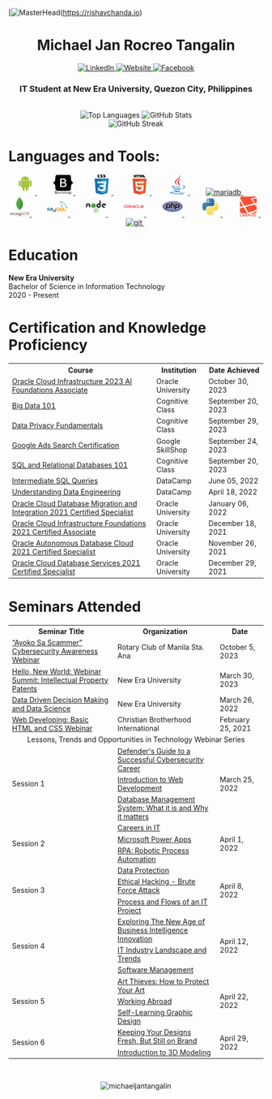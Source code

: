[![MasterHead](https://i.pinimg.com/originals/b6/14/1f/b6141f8d4d717ef1b0f79cbf0fcc1e38.png)(https://rishavchanda.io)
<h1 align="center">Michael Jan Rocreo Tangalin</h1>

<p align="center">
    <a href="https://www.linkedin.com/in/michael-jan-tangalin-86657b229/">
        <img src="https://img.shields.io/badge/linkedin-%230077B5.svg?style=for-the-badge&logo=linkedin&logoColor=white" alt="LinkedIn">
    </a>
    <a href="mailto: mj.tangalin2000@gmail.com">
        <img src="https://img.shields.io/badge/Gmail-D14836?style=for-the-badge&logo=gmail&logoColor=white" alt="Website">
    </a>
    <a href="https://www.facebook.com/profile.php?id=100092711776817">
        <img src="https://img.shields.io/badge/Facebook-%231877F2.svg?style=for-the-badge&logo=Facebook&logoColor=white" alt="Facebook">
    </a>
</p>



<h3 align="center">
   IT Student at New Era University, Quezon City, Philippines 
</h3>

<br>


<div align="center">
    <img src="https://github-readme-stats.vercel.app/api/top-langs/?username=michaeljantangalin&show_icons=true&locale=en&layout=compact" alt="Top Languages" style="width:50%; height: auto;" />
    <img src="https://github-readme-stats.vercel.app/api?username=michaeljantangalin&show_icons=true&locale=en" alt="GitHub Stats" style="width: 50%; height: auto;" />
</div>
<div align="center">
  <img style="width:50%" src="https://github-readme-streak-stats.herokuapp.com/?user=michaeljantangalin" alt="GitHub Streak" />
</div>



<h1 align="left">Languages and Tools:</h1>
<p align="center"> 
    <a href="https://developer.android.com" target="_blank" rel="noreferrer"> <img src="https://raw.githubusercontent.com/devicons/devicon/master/icons/android/android-original-wordmark.svg" alt="android" width="40" height="40"/> </a> &nbsp &nbsp &nbsp &nbsp
    <a href="https://getbootstrap.com" target="_blank" rel="noreferrer"> <img src="https://raw.githubusercontent.com/devicons/devicon/master/icons/bootstrap/bootstrap-plain-wordmark.svg" alt="bootstrap" width="40" height="40"/> </a> &nbsp &nbsp &nbsp &nbsp
    <a href="https://www.w3schools.com/css/" target="_blank" rel="noreferrer"> <img src="https://raw.githubusercontent.com/devicons/devicon/master/icons/css3/css3-original-wordmark.svg" alt="css3" width="40" height="40"/> </a> &nbsp &nbsp &nbsp &nbsp
    <a href="https://www.w3.org/html/" target="_blank" rel="noreferrer"> <img src="https://raw.githubusercontent.com/devicons/devicon/master/icons/html5/html5-original-wordmark.svg" alt="html5" width="40" height="40"/> </a> &nbsp &nbsp &nbsp &nbsp
    <a href="https://www.java.com" target="_blank" rel="noreferrer"> <img src="https://raw.githubusercontent.com/devicons/devicon/master/icons/java/java-original.svg" alt="java" width="40" height="40"/> </a> &nbsp &nbsp &nbsp &nbsp
    <a href="https://mariadb.org/" target="_blank" rel="noreferrer"> <img src="https://www.vectorlogo.zone/logos/mariadb/mariadb-icon.svg" alt="mariadb" width="40" height="40"/> </a> &nbsp &nbsp &nbsp &nbsp
    <a href="https://www.mongodb.com/" target="_blank" rel="noreferrer"> <img src="https://raw.githubusercontent.com/devicons/devicon/master/icons/mongodb/mongodb-original-wordmark.svg" alt="mongodb" width="40" height="40"/> </a> &nbsp &nbsp &nbsp &nbsp
    <a href="https://www.mysql.com/" target="_blank" rel="noreferrer"> <img src="https://raw.githubusercontent.com/devicons/devicon/master/icons/mysql/mysql-original-wordmark.svg" alt="mysql" width="40" height="40"/> </a> &nbsp &nbsp &nbsp &nbsp
    <a href="https://nodejs.org" target="_blank" rel="noreferrer"> <img src="https://raw.githubusercontent.com/devicons/devicon/master/icons/nodejs/nodejs-original-wordmark.svg" alt="nodejs" width="40" height="40"/> </a> &nbsp &nbsp &nbsp &nbsp
    <a href="https://www.oracle.com/" target="_blank" rel="noreferrer"> <img src="https://raw.githubusercontent.com/devicons/devicon/master/icons/oracle/oracle-original.svg" alt="oracle" width="40" height="40"/> </a> &nbsp &nbsp &nbsp &nbsp
    <a href="https://www.php.net" target="_blank" rel="noreferrer"> <img src="https://raw.githubusercontent.com/devicons/devicon/master/icons/php/php-original.svg" alt="php" width="40" height="40"/> </a> &nbsp &nbsp &nbsp &nbsp
    <a href="https://www.python.org" target="_blank" rel="noreferrer"> <img src="https://raw.githubusercontent.com/devicons/devicon/master/icons/python/python-original.svg" alt="python" width="40" height="40"/> </a> &nbsp &nbsp &nbsp &nbsp
    <a href="https://laravel.com/" target="_blank" rel="noreferrer"> <img src="https://raw.githubusercontent.com/devicons/devicon/master/icons/laravel/laravel-plain-wordmark.svg" alt="laravel" width="40" height="40"/> </a> &nbsp &nbsp &nbsp &nbsp
    <a href="https://git-scm.com/" target="_blank" rel="noreferrer"> <img src="https://www.vectorlogo.zone/logos/git-scm/git-scm-icon.svg" alt="git" width="40" height="40"/> </a>
&nbsp &nbsp &nbsp &nbsp
</p>

<h1 align="left">Education</h1>
<p align="left"><b>New Era University</b> <br>
    Bachelor of Science in Information Technology <br>
2020 - Present <br></p>

<h1 align="left">Certification and Knowledge Proficiency</h1>

<table>
  <tr>
    <th>Course</th>
    <th>Institution</th>
    <th>Date Achieved</th>
  </tr>
     <tr>
    <td><a href="https://catalog-education.oracle.com/pls/certview/sharebadge?id=5EA266B5964EE25384A5FD09839D97802442175A5AE3DE4C0B17EF7E3A595F2F">Oracle Cloud Infrastructure 2023 AI Foundations Associate</a></td>
    <td>Oracle University</td>
    <td>October 30, 2023</td>
  </tr>
  <tr>
    <td><a href="https://courses.cognitiveclass.ai/certificates/d1e5ab1d31cc4ecdba6beffd414bf145">Big Data 101</a></td>
    <td>Cognitive Class</td>
    <td>September 20, 2023</td>
  </tr>
  <tr>
    <td><a href="https://courses.cognitiveclass.ai/certificates/fba705c74904411cafc42a2982036223">Data Privacy Fundamentals</a></td>
    <td>Cognitive Class</td>
    <td>September 29, 2023</td>
  </tr>
    <tr>
    <td><a href="https://skillshop.credential.net/eb4de957-13ce-457d-b0e4-4b1f43c235f5">Google Ads Search Certification
</a></td>
    <td>Google SkillShop</td>
    <td>September 24, 2023</td>
  </tr>
  <tr>
    <td><a href="https://courses.cognitiveclass.ai/certificates/c9294117bd0f4d398e5129739672a1d3">SQL and Relational Databases 101</a></td>
    <td>Cognitive Class</td>
    <td>September 20, 2023</td>
  </tr>
  <tr>
    <td><a href="https://www.datacamp.com/statement-of-accomplishment/course/2791d74b5eadfcd3c0b5a03999fdc10bfef9061a">Intermediate SQL Queries</a></td>
    <td>DataCamp</td>
    <td>June 05, 2022</td>
  </tr>
  <tr>
    <td><a href="https://www.datacamp.com/statement-of-accomplishment/course/7f0acf09d6b3ed165bbdc0357e6baa33318bd2da">Understanding Data Engineering</a></td>
    <td>DataCamp</td>
    <td>April 18, 2022</td>
  </tr>
      <tr>
    <td><a href="https://catalog-education.oracle.com/pls/certview/sharebadge?id=605AD6795E7D95E8795759ABC95DCD70C22B3D3BD85DAFF35FFBD4C38A47FAC7&fbclid=IwAR1z-vRcOwLnUIaR22FBaDVOgSgtBx94KP7EwG0JdjksnEA6-w26cY2-5ZA">Oracle Cloud Database Migration and Integration 2021 Certified Specialist</a></td>
    <td>Oracle University</td>
    <td>January 06, 2022</td>
  </tr>
  <tr>
    <td><a href="https://catalog-education.oracle.com/pls/certview/sharebadge?id=0806B7D6D6EA167ECE5FFFD2040DD090F10CDC1380973641CEC37ADDB7CAC89B">Oracle Cloud Infrastructure Foundations 2021 Certified Associate</a></td>
    <td>Oracle University</td>
    <td>December 18, 2021</td>
  </tr>
  <tr>
    <td><a href="https://catalog-education.oracle.com/pls/certview/sharebadge?id=11517B9454F84268851D828EB630251784DB561EE0843513A6D790E01EFD0DCE">Oracle Autonomous Database Cloud 2021 Certified Specialist</a></td>
    <td>Oracle University</td>
    <td>November 26, 2021</td>
  </tr>
  <tr>
    <td><a href="https://catalog-education.oracle.com/pls/certview/sharebadge?id=1831010588633AD076192C25AEE71E4AE96CC9500668149AA1427F41F51AB28A&fbclid=IwAR3K7yuUAGIxkFEtVBYOgZYcabxVJfVaQMRrE719qg0UUasC-Y_h5EyttXI">Oracle Cloud Database Services 2021 Certified Specialist</a></td>
    <td>Oracle University</td>
    <td>December 29, 2021</td>
  </tr>
</table>


<h1 align="left">Seminars Attended</h1>
<table>
        <tr>
            <th>Seminar Title</th>
            <th>Organization</th>
            <th>Date</th>
        </tr>
       <tr>
            <td><a href="https://drive.google.com/file/d/1PMEhfKT5HbFYSOlZ8hlvM3Apmjrhmbsr/view?usp=sharing">“Ayoko Sa Scammer” Cybersecurity Awareness Webinar</a></td>
            <td>Rotary Club of Manila Sta. Ana</td>
            <td>October 5, 2023</td>
        </tr>
    <tr>
            <td><a href="https://drive.google.com/file/d/1utZaGa73P-dVW9pPFHsHEmO--QAJ0jhS/view?usp=sharing">Hello, New World: Webinar Summit: Intellectual Property Patents</a></td>
            <td>New Era University</td>
            <td>March 30, 2023</td>
        </tr>
        <tr>
            <td><a href="https://drive.google.com/file/d/1lRc4M5Fm7cS_622k3qOhTQOZHJBN1ryI/view?usp=sharing">Data Driven Decision Making and Data Science</a></td>
            <td>New Era University</td>
            <td>March 26, 2022</td>
        </tr>
            <tr>
            <td><a href="https://drive.google.com/file/d/1aqKa87xx3TH2c2HZ-5j6xiuSzs9sn33m/view?usp=drive_link">Web Developing: Basic HTML and CSS Webinar</a></td>
            <td>Christian Brotherhood International</td>
            <td>February 25, 2021</td>
        </tr>
        <tr align="center">
                <td colspan="3">Lessons, Trends and Opportunities in Technology Webinar Series</td>
        </tr>
    <tr>
            <td rowspan="3">Session 1</td>
            <td><a href="https://drive.google.com/file/d/1oLhke0bwQ2PN8rGgxIhBy6x_itb-LJme/view?usp=sharing">Defender's Guide to a Successful Cybersecurity Career</a></td>
            <td rowspan="3">March 25, 2022</td>
        </tr>
        <tr>
            <td><a href="https://drive.google.com/file/d/1YPY-7J0-tH6eEWY4pRc6o_cxksAcxuou/view?usp=sharing">Introduction to Web Development</a></td>
        </tr>
        <tr>
            <td><a href="https://drive.google.com/file/d/1o4VDI-7GzUGFmYEyVAVqhlGtIvUvV_Sn/view?usp=sharing">Database Management System: What it is and Why it matters</a></td>
        </tr>
        <tr>
            <td rowspan="3">Session 2</td>
            <td><a href="https://drive.google.com/file/d/1KXX31zKq2gTwrJB_NDMnrmY2DyNtpuBE/view?usp=sharing">Careers in IT</a></td>
            <td rowspan="3">April 1, 2022</td>
        </tr>
        <tr>
            <td><a href="https://drive.google.com/file/d/14cSwLnP_lEVF7UlV7oPlGMW_WSFxsUOA/view?usp=sharing">Microsoft Power Apps</a></td>
        </tr>
        <tr>
            <td><a href="https://drive.google.com/file/d/1v7xwpMS6wYdt3S3_3bN1x86ShDZ0HPtK/view?usp=sharing">RPA: Robotic Process Automation</a></td>
        </tr>
        <tr>
            <td rowspan="3">Session 3</td>
            <td><a href="https://drive.google.com/file/d/13U28SFQxczu4k4kLR030rorGDctfdRoS/view?usp=sharing">Data Protection</a></td>
            <td rowspan="3">April 8, 2022</td>
        </tr>
        <tr>
            <td><a href="https://drive.google.com/file/d/1MAPZ7Yp7HM3Eo4k6sWg-vAt-vJfopGQT/view?usp=sharing">Ethical Hacking - Brute Force Attack</a></td>
        </tr>
        <tr>
            <td><a href="https://drive.google.com/file/d/1JhWUVRmhmoiztyzkeonQ1umJJMug5OPZ/view?usp=sharing">Process and Flows of an IT Project </a></td>
        </tr>
        <tr>
            <td rowspan="3">Session 4</td>
            <td><a href="https://drive.google.com/file/d/11g2XQzrk50VB0V0qFkWJtEyyq1AfQ7eC/view?usp=sharing">Exploring The New Age of Business Intelligence Innovation</a></td>
            <td rowspan="3">April 12, 2022</td>
        </tr>
        <tr>
            <td><a href="https://drive.google.com/file/d/1mWdqW2DpS_vNL1SP2KwySj2GWkz7XNJ2/view?usp=sharing">IT Industry Landscape and Trends</a></td>
        </tr>
        <tr>
            <td><a href="https://drive.google.com/file/d/1iA_L8404VBMJ77y_10GWNP0Twijv3r7_/view?usp=sharing">Software Management</a></td>
        </tr>
        <tr>
            <td rowspan="3">Session 5</td>
            <td><a href="https://drive.google.com/file/d/13i6RsoHyTYcuSIcIkAwjlBMq_-oJEyVd/view?usp=sharing">Art Thieves: How to Protect Your Art</a></td>
            <td rowspan="3">April 22, 2022</td>
        </tr>
        <tr>
            <td><a href="https://drive.google.com/file/d/1HdltxgGuK8DB8xQ848NH-W38XHPgQ0h8/view?usp=sharing">Working Abroad</a></td>
        </tr>
        <tr>
            <td><a href="https://drive.google.com/file/d/1R0noyQpCpAvxtORzLp0Bx4wVS3QaYrii/view?usp=sharing">Self-Learning Graphic Design</a></td>
        </tr>
        <tr>
            <td rowspan="3">Session 6</td>
            <td><a href="https://drive.google.com/file/d/1GOPbfGJUP8LPIq8u_Q69M55h6BBtFN1X/view?usp=sharing">Keeping Your Designs Fresh, But Still on Brand</a></td>
            <td rowspan="3">April 29, 2022</td>
        </tr>
        <tr>
            <td><a href="https://drive.google.com/file/d/1TFMBJb286dOqVG2GxxDRxfmSaJ8J5z5g/view?usp=sharing">Introduction to 3D Modeling</a></td>
        </tr>
    </table>


<br>
<p align="center"> <img src="https://komarev.com/ghpvc/?username=michaeljantangalin&label=Profile%20views&color=0e75b6&style=flat" alt="michaeljantangalin" /> </p>









